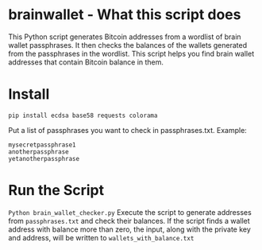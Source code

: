 # brainwallet - What this script does
This Python script generates Bitcoin addresses from a wordlist of brain wallet passphrases. It then checks the balances of the wallets generated from the passphrases in the wordlist. This script helps you find brain wallet addresses that contain Bitcoin balance in them.


# Install
```pip install ecdsa base58 requests colorama```

Put a list of passphrases you want to check in passphrases.txt. Example:
```
mysecretpassphrase1
anotherpassphrase
yetanotherpassphrase
```

# Run the Script
```Python brain_wallet_checker.py```
Execute the script to generate addresses from ```passphrases.txt``` and check their balances. If the script finds a wallet address with balance more than zero, the input, along with the private key and address, will be written to ```wallets_with_balance.txt```



